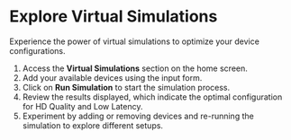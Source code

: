 # Explore Virtual Simulations

Experience the power of virtual simulations to optimize your device configurations.

1. Access the **Virtual Simulations** section on the home screen.
2. Add your available devices using the input form.
3. Click on **Run Simulation** to start the simulation process.
4. Review the results displayed, which indicate the optimal configuration for HD Quality and Low Latency.
5. Experiment by adding or removing devices and re-running the simulation to explore different setups.